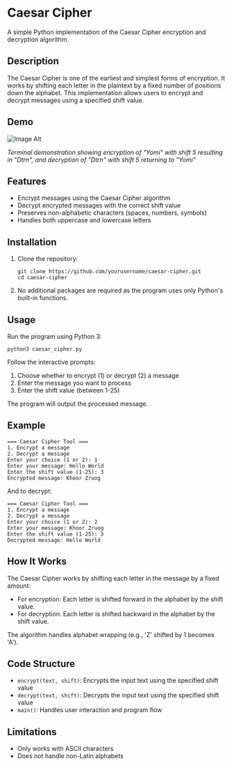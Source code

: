 # Caesar Cipher

A simple Python implementation of the Caesar Cipher encryption and decryption algorithm.

## Description

The Caesar Cipher is one of the earliest and simplest forms of encryption. It works by shifting each letter in the plaintext by a fixed number of positions down the alphabet. This implementation allows users to encrypt and decrypt messages using a specified shift value.

## Demo

![Image Alt]()

*Terminal demonstration showing encryption of "Yomi" with shift 5 resulting in "Dtrn", and decryption of "Dtrn" with shift 5 returning to "Yomi"*

## Features

- Encrypt messages using the Caesar Cipher algorithm
- Decrypt encrypted messages with the correct shift value
- Preserves non-alphabetic characters (spaces, numbers, symbols)
- Handles both uppercase and lowercase letters

## Installation

1. Clone the repository:
   ```
   git clone https://github.com/yourusername/caesar-cipher.git
   cd caesar-cipher
   ```

2. No additional packages are required as the program uses only Python's built-in functions.

## Usage

Run the program using Python 3:

```
python3 caesar_cipher.py
```

Follow the interactive prompts:
1. Choose whether to encrypt (1) or decrypt (2) a message
2. Enter the message you want to process
3. Enter the shift value (between 1-25)

The program will output the processed message.

## Example

```
=== Caesar Cipher Tool ===
1. Encrypt a message
2. Decrypt a message
Enter your choice (1 or 2): 1
Enter your message: Hello World
Enter the shift value (1-25): 3
Encrypted message: Khoor Zruog
```

And to decrypt:

```
=== Caesar Cipher Tool ===
1. Encrypt a message
2. Decrypt a message
Enter your choice (1 or 2): 2
Enter your message: Khoor Zruog
Enter the shift value (1-25): 3
Decrypted message: Hello World
```

## How It Works

The Caesar Cipher works by shifting each letter in the message by a fixed amount:

- For encryption: Each letter is shifted forward in the alphabet by the shift value.
- For decryption: Each letter is shifted backward in the alphabet by the shift value.

The algorithm handles alphabet wrapping (e.g., 'Z' shifted by 1 becomes 'A').

## Code Structure

- `encrypt(text, shift)`: Encrypts the input text using the specified shift value
- `decrypt(text, shift)`: Decrypts the input text using the specified shift value
- `main()`: Handles user interaction and program flow

## Limitations

- Only works with ASCII characters
- Does not handle non-Latin alphabets
